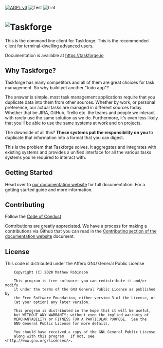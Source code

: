[![AGPL v3](https://img.shields.io/badge/license-AGPLv3-blue.svg)](https://github.com/chasinglogic/taskforge/blob/master/LICENSE)
![Test](https://github.com/taskforge/backend/workflows/Test/badge.svg)
![Lint](https://github.com/taskforge/backend/workflows/Lint/badge.svg)

# ![Taskforge](https://raw.githubusercontent.com/chasinglogic/taskforge/master/src/docs/_static/logo_wide.png)

This is the command line client for Taskforge. This is the recommended client
for terminal-dwelling advanced users.

Documentation is available at https://taskforge.io

## Why Taskforge?

Taskforge has many competitors and all of them are great choices for task
management. So why build yet another "todo app"?

The answer is simple, most task management applications require that you
duplicate data into them from other sources. Whether by work, or personal
preference, our actual tasks are managed in different sources today. Whether
that be JIRA, GitHub, Trello etc. the teams and people we interact with rarely
use the same solution as we do. Furthermore, it's even less likely that you'll
be able to use the same systems at work and on projects.

The downside of all this? **These systems put the responsibility on you** to
duplicate that information into a format that you can digest.

This is the problem that Taskforge solves. It aggregates and integrates with
existing systems and provides a unified interface for all the various tasks
systems you're required to interact with.

## Getting Started

Head over to [our documentation website](http://taskforge.io/docs/) for full
documentation. For a getting started guide and more information.

## Contributing

Follow the
[Code of Conduct](https://taskforge.io/docs/contributing/code_of_conduct.html)

Contributions are greatly appreciated. We have a process for making a
contributions via Github that you can read in the [Contributing section of the
documentation website](https://taskforge.io/docs/contributing/index.html)
document.

## License

This code is distributed under the Affero GNU General Public License

```text
    Copyright (C) 2020 Mathew Robinson

    This program is free software: you can redistribute it and/or modify
    it under the terms of the GNU General Public License as published by
    the Free Software Foundation, either version 3 of the License, or
    (at your option) any later version.

    This program is distributed in the hope that it will be useful,
    but WITHOUT ANY WARRANTY; without even the implied warranty of
    MERCHANTABILITY or FITNESS FOR A PARTICULAR PURPOSE.  See the
    GNU General Public License for more details.

    You should have received a copy of the GNU General Public License
    along with this program.  If not, see <http://www.gnu.org/licenses/>.
```
